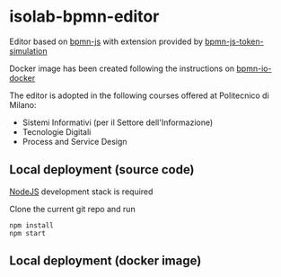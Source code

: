 # isolab-bpmn-editor

Editor based on [bpmn-js](https://github.com/bpmn-io/bpmn-js) with extension provided by [bpmn-js-token-simulation](https://github.com/bpmn-io/bpmn-js-token-simulation)

Docker image has been created following the instructions on [bpmn-io-docker](https://github.com/eduardoluizgs/bpmn-io-docker)

The editor is adopted in the following courses offered at Politecnico di Milano:
- Sistemi Informativi (per il Settore dell'Informazione)
- Tecnologie Digitali
- Process and Service Design

## Local deployment (source code)

[NodeJS](http://nodejs.org) development stack is required 

Clone the current git repo and run 

```
npm install
npm start
```

## Local deployment (docker image)


